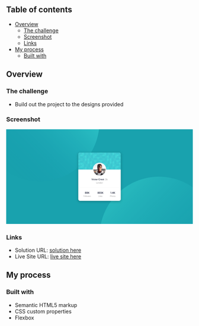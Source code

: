 
## Table of contents

- [Overview](#overview)
  - [The challenge](#the-challenge)
  - [Screenshot](#screenshot)
  - [Links](#links)
- [My process](#my-process)
  - [Built with](#built-with)


## Overview

### The challenge

- Build out the project to the designs provided

### Screenshot

![](design/screenshot.png)

### Links

- Solution URL: [solution here](https://www.frontendmentor.io/solutions/profilecardcomponentmain-easy-to-read-version-en7mB8bcr)
- Live Site URL: [live site here](https://cyruskabir.github.io/profile-card-component-main-easy-to-read-version-/)

## My process

### Built with

- Semantic HTML5 markup
- CSS custom properties
- Flexbox

